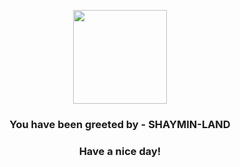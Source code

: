 <p align="center">
            <img src="https://raw.githubusercontent.com/PokeAPI/sprites/master/sprites/pokemon/492.png" width="150" height="150">
          </p>
          <h3 align="center">You have been greeted by - <b>SHAYMIN-LAND</b></h3>
          <h3 align="center">Have a nice day!</h3>
